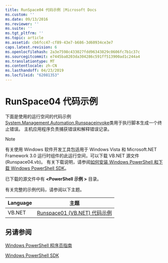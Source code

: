 ```yaml
---
title: RunSpace04 代码示例 |Microsoft Docs
ms.custom: ''
ms.date: 09/13/2016
ms.reviewer: ''
ms.suite: ''
ms.tgt_pltfrm: ''
ms.topic: article
ms.assetid: cb6fcc47-cf89-43e7-b686-3d60934ce3e7
caps.latest.revision: 6
ms.openlocfilehash: 2a3e7598c433027fdd96343829c0606fc7b1c37c
ms.sourcegitcommit: e7445ba8203da304286c591ff513900ad1c244a4
ms.translationtype: MT
ms.contentlocale: zh-CN
ms.lasthandoff: 04/23/2019
ms.locfileid: "62081353"
---
```

# <a name="runspace04-code-samples"></a>RunSpace04 代码示例

下面是使用的运行空间的代码示例[System.Management.Automation.Runspaceinvoke](/dotnet/api/System.Management.Automation.RunspaceInvoke)类用于执行脚本生成一个终止错误。 主机应用程序负责捕获错误和解释错误记录。

> [!NOTE]
> 有关使用 Windows 软件开发工具包适用于 Windows Vista 和 Microsoft.NET Framework 3.0 运行时组件的此运行空间，可以下载 VB.NET 源文件 (Runspace04.vb)。 有关下载说明，请参阅[如何安装 Windows PowerShell 和下载 Windows PowerShell SDK](/powershell/developer/installing-the-windows-powershell-sdk)。
>
> 已下载的源文件中有 **\<PowerShell 示例 >** 目录。

有关完整的示例代码，请参阅以下主题。

|Language|主题|
|--------------|-----------|
|VB.NET|[Runspace01 (VB.NET) 代码示例](./runspace01-vb-net-code-sample.md)|

## <a name="see-also"></a>另请参阅

[Windows PowerShell 程序员指南](./windows-powershell-programmer-s-guide.md)

[Windows PowerShell SDK](../windows-powershell-reference.md)